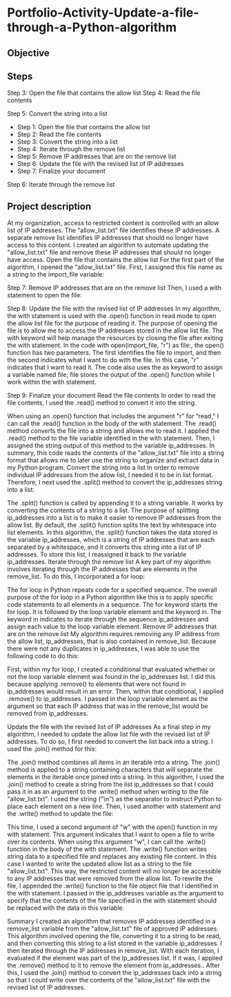 # Portfolio-Activity-Update-a-file-through-a-Python-algorithm
## Objective

## Steps
Step 3: Open the file that contains the allow list
Step 4: Read the file contents

Step 5: Convert the string into a list
- Step 1: Open the file that contains the allow list
- Step 2: Read the file contents
- Step 3: Convert the string into a list
- Step 4: Iterate through the remove list
- Step 5: Remove IP addresses that are on the remove list
- Step 6: Update the file with the revised list of IP addresses
- Step 7: Finalize your document

Step 6: Iterate through the remove list
## Project description
At my organization, access to restricted content is controlled with an allow list of IP addresses.
The "allow_list.txt" file identifies these IP addresses. A separate remove list identifies IP
addresses that should no longer have access to this content. I created an algorithm to
automate updating the "allow_list.txt" file and remove these IP addresses that should
no longer have access.
Open the file that contains the allow list
For the first part of the algorithm, I opened the "allow_list.txt" file. First, I assigned this
file name as a string to the import_file variable:

Step 7: Remove IP addresses that are on the remove list
Then, I used a with statement to open the file:

Step 8: Update the file with the revised list of IP addresses
In my algorithm, the with statement is used with the .open() function in read mode to open
the allow list file for the purpose of reading it. The purpose of opening the file is to allow me to
access the IP addresses stored in the allow list file. The with keyword will help manage the
resources by closing the file after exiting the with statement. In the code with
open(import_file, "r") as file:, the open() function has two parameters. The first
identifies the file to import, and then the second indicates what I want to do with the file. In this
case, "r" indicates that I want to read it. The code also uses the as keyword to assign a
variable named file; file stores the output of the .open() function while I work within the
with statement.

Step 9: Finalize your document
Read the file contents
In order to read the file contents, I used the .read() method to convert it into the string.

When using an .open() function that includes the argument "r" for “read,” I can call the
.read() function in the body of the with statement. The .read() method converts the file
into a string and allows me to read it. I applied the .read() method to the file variable
identified in the with statement. Then, I assigned the string output of this method to the
variable ip_addresses.
In summary, this code reads the contents of the "allow_list.txt" file into a string format
that allows me to later use the string to organize and extract data in my Python program.
Convert the string into a list
In order to remove individual IP addresses from the allow list, I needed it to be in list format.
Therefore, I next used the .split() method to convert the ip_addresses string into a list:

The .split() function is called by appending it to a string variable. It works by converting the
contents of a string to a list. The purpose of splitting ip_addresses into a list is to make it
easier to remove IP addresses from the allow list. By default, the .split() function splits the
text by whitespace into list elements. In this algorithm, the .split() function takes the data
stored in the variable ip_addresses, which is a string of IP addresses that are each
separated by a whitespace, and it converts this string into a list of IP addresses. To store this
list, I reassigned it back to the variable ip_addresses.
Iterate through the remove list
A key part of my algorithm involves iterating through the IP addresses that are elements in the
remove_list. To do this, I incorporated a for loop:

The for loop in Python repeats code for a specified sequence. The overall purpose of the for
loop in a Python algorithm like this is to apply specific code statements to all elements in a
sequence. The for keyword starts the for loop. It is followed by the loop variable element
and the keyword in. The keyword in indicates to iterate through the sequence
ip_addresses and assign each value to the loop variable element.
Remove IP addresses that are on the remove list
My algorithm requires removing any IP address from the allow list, ip_addresses, that is also
contained in remove_list. Because there were not any duplicates in ip_addresses, I was
able to use the following code to do this:

First, within my for loop, I created a conditional that evaluated whether or not the loop
variable element was found in the ip_addresses list. I did this because applying
.remove() to elements that were not found in ip_addresses would result in an error.
Then, within that conditional, I applied .remove() to ip_addresses. I passed in the loop
variable element as the argument so that each IP address that was in the remove_list
would be removed from ip_addresses.

Update the file with the revised list of IP addresses
As a final step in my algorithm, I needed to update the allow list file with the revised list of IP
addresses. To do so, I first needed to convert the list back into a string. I used the .join()
method for this:

The .join() method combines all items in an iterable into a string. The .join() method is
applied to a string containing characters that will separate the elements in the iterable once
joined into a string. In this algorithm, I used the .join() method to create a string from the
list ip_addresses so that I could pass it in as an argument to the .write() method when
writing to the file "allow_list.txt". I used the string ("\n") as the separator to instruct
Python to place each element on a new line.
Then, I used another with statement and the .write() method to update the file:

This time, I used a second argument of "w" with the open() function in my with statement.
This argument indicates that I want to open a file to write over its contents. When using this
argument "w", I can call the .write() function in the body of the with statement. The
.write() function writes string data to a specified file and replaces any existing file content.
In this case I wanted to write the updated allow list as a string to the file "allow_list.txt".
This way, the restricted content will no longer be accessible to any IP addresses that were
removed from the allow list. To rewrite the file, I appended the .write() function to the file
object file that I identified in the with statement. I passed in the ip_addresses variable as
the argument to specify that the contents of the file specified in the with statement should
be replaced with the data in this variable.

Summary
I created an algorithm that removes IP addresses identified in a remove_list variable from
the "allow_list.txt" file of approved IP addresses. This algorithm involved opening the
file, converting it to a string to be read, and then converting this string to a list stored in the
variable ip_addresses. I then iterated through the IP addresses in remove_list. With each
iteration, I evaluated if the element was part of the ip_addresses list. If it was, I applied the
.remove() method to it to remove the element from ip_addresses.. After this, I used the
.join() method to convert the ip_addresses back into a string so that I could write over
the contents of the "allow_list.txt" file with the revised list of IP addresses.

